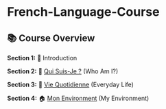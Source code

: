 <!-- UDEMY COURSE: https://gmv.udemy.com/course/french-ii-from-a11-to-a12-with-confidence/learn/lecture/17539748#overview -->

# French-Language-Course

## 📚 Course Overview

**Section 1:** 👋 Introduction

**Section 2:** 🙋 [Qui Suis-Je ?](./Qui_Suis-Je/README.md) (Who Am I?)

**Section 3:** 🥖 [Vie Quotidienne](./Vie_Quotidienne/README.md) (Everyday Life)

**Section 4:** 🏠 [Mon Environment](./Mon_Environment/README.md) (My Environment)


<!--
--- 
| Adorer | Aimer | Détester |
|--------|-------|----------|
| J'ador<em class="e">e</em> |.|.|
| Tu ador<em class="e">es</em>|.|.|
| Il adore<em class="e">nt</em> |.|.|
| Nous ador<em class="e">ons</em> |.|.|
| Vous adorez<em class="e">ez</em> |.|.|
| Ils adorent<em class="e">ent</em> |.|.|


<style>
.e {color: #f03c15;}
</style> -->
